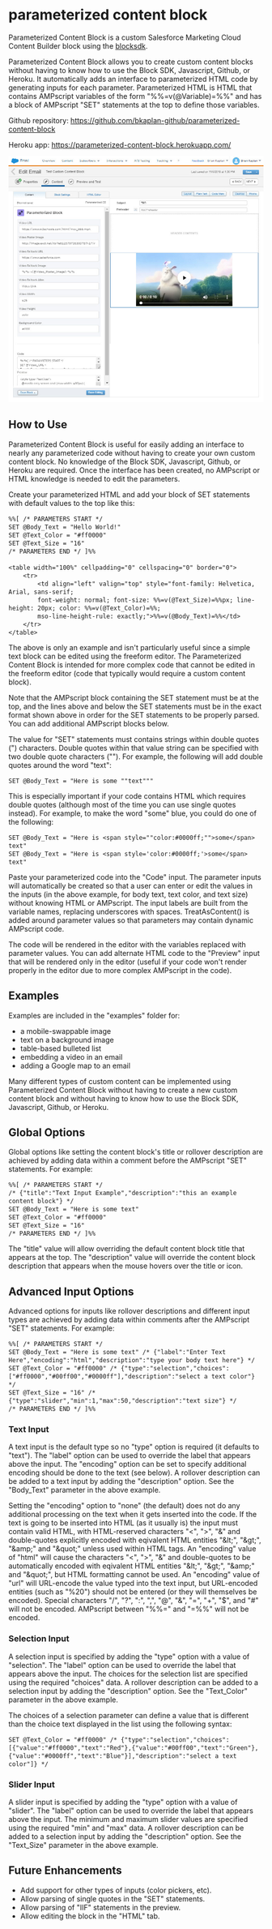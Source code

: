# parameterized content block
Parameterized Content Block is a custom Salesforce Marketing Cloud Content Builder block using the [blocksdk](https://github.com/salesforce-marketingcloud/blocksdk).

Parameterized Content Block allows you to create custom content blocks without having to know how to use the Block SDK, Javascript, Github, or Heroku.  It automatically adds an interface to parameterized HTML code by generating inputs for each parameter. Parameterized HTML is HTML that contains AMPscript variables of the form "%%=v(@Variable)=%%" and has a block of AMPscript "SET" statements at the top to define those variables.

Github repository:  https://github.com/bkaplan-github/parameterized-content-block

Heroku app: https://parameterized-content-block.herokuapp.com/

[![Parameterized Content Block](https://github.com/bkaplan-github/parameterized-content-block/blob/master/ParameterizedCB.jpg)](https://github.com/bkaplan-github/parameterized-content-block)

## How to Use
Parameterized Content Block is useful for easily adding an interface to nearly any parameterized code without having to create your own custom content block. No knowledge of the Block SDK, Javascript, Github, or Heroku are required.  Once the interface has been created, no AMPscript or HTML knowledge is needed to edit the parameters.

Create your parameterized HTML and add your block of SET statements with default values to the top like this:

    %%[ /* PARAMETERS START */
    SET @Body_Text = "Hello World!"
    SET @Text_Color = "#ff0000"
    SET @Text_Size = "16"
    /* PARAMETERS END */ ]%%

    <table width="100%" cellpadding="0" cellspacing="0" border="0">
        <tr>
            <td align="left" valign="top" style="font-family: Helvetica, Arial, sans-serif; 
            font-weight: normal; font-size: %%=v(@Text_Size)=%%px; line-height: 20px; color: %%=v(@Text_Color)=%%; 
            mso-line-height-rule: exactly;">%%=v(@Body_Text)=%%</td>
        </tr>
    </table>

The above is only an example and isn't particularly useful since a simple text block can be edited using the freeform editor.  The Parameterized Content Block is intended for more complex code that cannot be edited in the freeform editor (code that typically would require a custom content block).

Note that the AMPscript block containing the SET statement must be at the top, and the lines above and below the SET statements must be in the exact format shown above in order for the SET statements to be properly parsed. You can add additional AMPscript blocks below.

The value for "SET" statements must contains strings within double quotes (&quot;) characters.  Double quotes within that value string can be specified with two double quote characters (&quot;&quot;).  For example, the following will add double quotes around the word "text":

    SET @Body_Text = "Here is some ""text"""

This is especially important if your code contains HTML which requires double quotes (although most of the time you can use single quotes instead).  For example, to make the word "some" blue, you could do one of the following:

    SET @Body_Text = "Here is <span style=""color:#0000ff;"">some</span> text"
    SET @Body_Text = "Here is <span style='color:#0000ff;'>some</span> text"

Paste your parameterized code into the "Code" input. The parameter inputs will automatically be created so that a user can enter or edit the values in the inputs (in the above example, for body text, text color, and text size) without knowing HTML or AMPscript.  The input labels are built from the variable names, replacing underscores with spaces.  TreatAsContent() is added around parameter values so that parameters may contain dynamic AMPscript code.

The code will be rendered in the editor with the variables replaced with parameter values. You can add alternate HTML code to the "Preview" input that will be rendered only in the editor (useful if your code won't render properly in the editor due to more complex AMPscript in the code).

## Examples
Examples are included in the "examples" folder for:

* a mobile-swappable image
* text on a background image
* table-based bulleted list
* embedding a video in an email
* adding a Google map to an email

Many different types of custom content can be implemented using Parameterized Content Block without having to create a new custom content block and without having to know how to use the Block SDK, Javascript, Github, or Heroku.

## Global Options
Global options like setting the content block's title or rollover description are achieved by adding data within a comment before the AMPscript "SET" statements.  For example:

    %%[ /* PARAMETERS START */
    /* {"title":"Text Input Example","description":"this an example content block"} */
    SET @Body_Text = "Here is some text"
    SET @Text_Color = "#ff0000"
    SET @Text_Size = "16"
    /* PARAMETERS END */ ]%%

The "title" value will allow overriding the default content block title that appears at the top.  The "description" value will override the content block description that appears when the mouse hovers over the title or icon.

## Advanced Input Options
Advanced options for inputs like rollover descriptions and different input types are achieved by adding data within comments after the AMPscript "SET" statements.  For example:

    %%[ /* PARAMETERS START */
    SET @Body_Text = "Here is some text" /* {"label":"Enter Text Here","encoding":"html","description":"type your body text here"} */
    SET @Text_Color = "#ff0000" /* {"type":"selection","choices":["#ff0000","#00ff00","#0000ff"],"description":"select a text color"} */
    SET @Text_Size = "16" /* {"type":"slider","min":1,"max":50,"description":"text size"} */
    /* PARAMETERS END */ ]%%

### Text Input
A text input is the default type so no "type" option is required (it defaults to "text"). The "label" option can be used to override the label that appears above the input.  The "encoding" option can be set to specify additional encoding should be done to the text (see below).  A rollover description can be added to a text input by adding the "description" option. See the "Body_Text" parameter in the above example.

Setting the "encoding" option to "none" (the default) does not do any additional processing on the text when it gets inserted into the code.  If the text is going to be inserted into HTML (as it usually is) the input must contain valid HTML, with HTML-reserved characters "&lt;", "&gt;", "&amp;" and double-quotes explicitly encoded with eqivalent HTML entities "&amp;lt;", "&amp;gt;", "&amp;amp;" and "&amp;quot;" unless used within HTML tags.  An "encoding" value of "html" will cause the characters "&lt;", "&gt;", "&amp;" and double-quotes to be automatically encoded with eqivalent HTML entities "&amp;lt;", "&amp;gt;", "&amp;amp;" and "&amp;quot;", but HTML formatting cannot be used.  An "encoding" value of "url" will URL-encode the value typed into the text input, but URL-encoded entities (such as "%20") should not be entered (or they will themselves be encoded).  Special characters "/", "?", ":", ",", "@", "&", "=", "+", "$", and "#" will not be encoded.  AMPscript between "%%=" and "=%%" will not be encoded.

### Selection Input
A selection input is specified by adding the "type" option with a value of "selection". The "label" option can be used to override the label that appears above the input.  The choices for the selection list are specified using the required "choices" data. A rollover description can be added to a selection input by adding the "description" option. See the "Text_Color" parameter in the above example.

The choices of a selection parameter can define a value that is different than the choice text displayed in the list using the following syntax:

    SET @Text_Color = "#ff0000" /* {"type":"selection","choices":[{"value":"#ff0000","text":"Red"},{"value":"#00ff00","text":"Green"},{"value":"#0000ff","text":"Blue"}],"description":"select a text color"]} */ 

### Slider Input
A slider input is specified by adding the "type" option with a value of "slider". The "label" option can be used to override the label that appears above the input.  The minimum and maximum slider values are specified using the required "min" and "max" data. A rollover description can be added to a selection input by adding the "description" option. See the "Text_Size" parameter in the above example.

## Future Enhancements
* Add support for other types of inputs (color pickers, etc).
* Allow parsing of single quotes in the "SET" statements.
* Allow parsing of "IIF" statements in the preview.
* Allow editing the block in the "HTML" tab.

